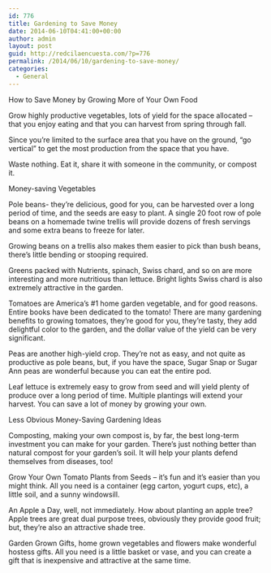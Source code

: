 ```yaml
---
id: 776
title: Gardening to Save Money
date: 2014-06-10T04:41:00+00:00
author: admin
layout: post
guid: http://redcilaencuesta.com/?p=776
permalink: /2014/06/10/gardening-to-save-money/
categories:
  - General
---
```

How to Save Money by Growing More of Your Own Food

Grow highly productive vegetables, lots of yield for the space allocated &#8211; that you enjoy eating and that you can harvest from spring through fall.

Since you&#8217;re limited to the surface area that you have on the ground, &#8220;go vertical&#8221; to get the most production from the space that you have.

Waste nothing. Eat it, share it with someone in the community, or compost it.

Money-saving Vegetables

Pole beans- they&#8217;re delicious, good for you, can be harvested over a long period of time, and the seeds are easy to plant. A single 20 foot row of pole beans on a homemade twine trellis will provide dozens of fresh servings and some extra beans to freeze for later.

Growing beans on a trellis also makes them easier to pick than bush beans, there&#8217;s little bending or stooping required.

Greens packed with Nutrients, spinach, Swiss chard, and so on are more interesting and more nutritious than lettuce. Bright lights Swiss chard is also extremely attractive in the garden.

Tomatoes are America&#8217;s #1 home garden vegetable, and for good reasons. Entire books have been dedicated to the tomato! There are many gardening benefits to growing tomatoes, they&#8217;re good for you, they&#8217;re tasty, they add delightful color to the garden, and the dollar value of the yield can be very significant.

Peas are another high-yield crop. They&#8217;re not as easy, and not quite as productive as pole beans, but, if you have the space, Sugar Snap or Sugar Ann peas are wonderful because you can eat the entire pod.

Leaf lettuce is extremely easy to grow from seed and will yield plenty of produce over a long period of time. Multiple plantings will extend your harvest. You can save a lot of money by growing your own.

Less Obvious Money-Saving Gardening Ideas

Composting, making your own compost is, by far, the best long-term investment you can make for your garden. There&#8217;s just nothing better than natural compost for your garden&#8217;s soil. It will help your plants defend themselves from diseases, too!

Grow Your Own Tomato Plants from Seeds &#8211; it&#8217;s fun and it&#8217;s easier than you might think. All you need is a container (egg carton, yogurt cups, etc), a little soil, and a sunny windowsill.

An Apple a Day, well, not immediately. How about planting an apple tree? Apple trees are great dual purpose trees, obviously they provide good fruit; but, they&#8217;re also an attractive shade tree.

Garden Grown Gifts, home grown vegetables and flowers make wonderful hostess gifts. All you need is a little basket or vase, and you can create a gift that is inexpensive and attractive at the same time.
